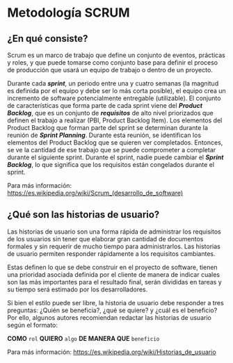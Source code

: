 # Metodología SCRUM

## ¿En qué consiste?

Scrum es un marco de trabajo que define un conjunto de eventos, prácticas y roles, y que puede tomarse como conjunto base para definir el proceso de producción que usará un equipo de trabajo o dentro de un proyecto.

Durante cada ***sprint***, un periodo entre una y cuatro semanas (la magnitud es definida por el equipo y debe ser lo más corta posible), el equipo crea un incremento de software potencialmente entregable (utilizable). El conjunto de características que forma parte de cada sprint viene del ***Product Backlog***, que es un conjunto de ***requisitos*** de alto nivel priorizados que definen el trabajo a realizar (PBI, Product Backlog Item). Los elementos del Product Backlog que forman parte del sprint se determinan durante la reunión de ***Sprint Planning***. Durante esta reunión, se identifican los elementos del Product Backlog que se quieren ver completados. Entonces, se ve la cantidad de ese trabajo que se puede comprometer a completar durante el siguiente sprint. Durante el sprint, nadie puede cambiar el ***Sprint Backlog***, lo que significa que los requisitos están congelados durante el sprint.

Para más información: https://es.wikipedia.org/wiki/Scrum_(desarrollo_de_software)

## ¿Qué son las historias de usuario?

Las historias de usuario son una forma rápida de administrar los requisitos de los usuarios sin tener que elaborar gran cantidad de documentos formales y sin requerir de mucho tiempo para administrarlos. Las historias de usuario permiten responder rápidamente a los requisitos cambiantes.

Estas definen lo que se debe construir en el proyecto de software, tienen una prioridad asociada definida por el cliente de manera de indicar cuales son las más importantes para el resultado final, serán divididas en tareas y su tiempo será estimado por los desarrolladores.

Si bien el estilo puede ser libre, la historia de usuario debe responder a tres preguntas: ¿Quién se beneficia?, ¿qué se quiere? y ¿cuál es el beneficio? Por ello, algunos autores recomiendan redactar las historias de usuario según el formato:

**COMO** `rol` **QUIERO** `algo` **DE MANERA QUE** `beneficio`

Para más información: https://es.wikipedia.org/wiki/Historias_de_usuario
